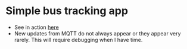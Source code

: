 # Simple bus tracking app
- See in action [here](https://ksaaskil.github.io/travel-planner-apps/track-my-bus)
- New updates from MQTT do not always appear or they appear very rarely. This will require debugging when I have time.
